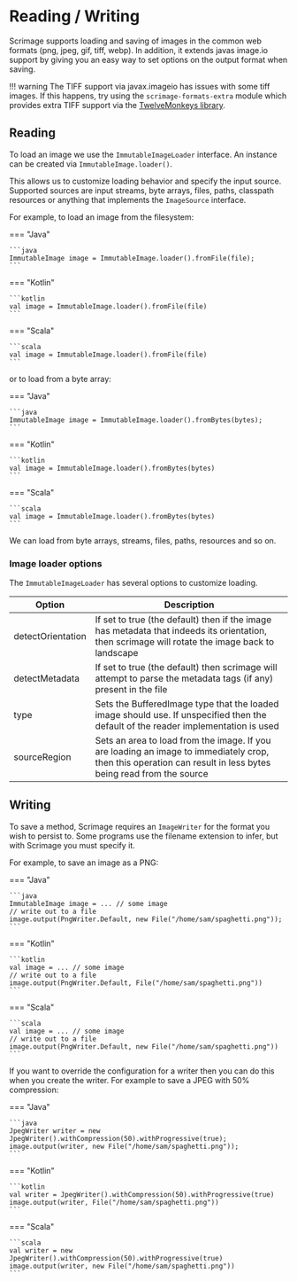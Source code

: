 Reading / Writing
=================

Scrimage supports loading and saving of images in the common web formats (png, jpeg, gif, tiff, webp).
In addition, it extends javas image.io support by giving you an easy way to set options on the output format when saving.


!!! warning
    The TIFF support via javax.imageio has issues with some tiff images.
    If this happens, try using the `scrimage-formats-extra` module which provides extra TIFF support via the [TwelveMonkeys library](https://github.com/haraldk/TwelveMonkeys).


## Reading

To load an image we use the `ImmutableImageLoader` interface.
An instance can be created via `ImmutableImage.loader()`.

This allows us to customize loading behavior and specify the input source.
Supported sources are input streams, byte arrays, files, paths, classpath resources or anything that implements
the `ImageSource` interface.


For example, to load an image from the filesystem:


=== "Java"

    ```java
    ImmutableImage image = ImmutableImage.loader().fromFile(file);
    ```

=== "Kotlin"

    ```kotlin
    val image = ImmutableImage.loader().fromFile(file)
    ```

=== "Scala"

    ```scala
    val image = ImmutableImage.loader().fromFile(file)
    ```

or to load from a byte array:


=== "Java"

    ```java
    ImmutableImage image = ImmutableImage.loader().fromBytes(bytes);
    ```

=== "Kotlin"

    ```kotlin
    val image = ImmutableImage.loader().fromBytes(bytes)
    ```

=== "Scala"

    ```scala
    val image = ImmutableImage.loader().fromBytes(bytes)
    ```


We can load from byte arrays, streams, files, paths, resources and so on.

### Image loader options

The `ImmutableImageLoader` has several options to customize loading.


| Option | Description |
|--------|-------------|
| detectOrientation | If set to true (the default) then if the image has metadata that indeeds its orientation, then scrimage will rotate the image back to landscape |
| detectMetadata | If set to true (the default) then scrimage will attempt to parse the metadata tags (if any) present in the file |
| type | Sets the BufferedImage type that the loaded image should use. If unspecified then the default of the reader implementation is used |
| sourceRegion | Sets an area to load from the image. If you are loading an image to immediately crop, then this operation can result in less bytes being read from the source |


## Writing

To save a method, Scrimage requires an `ImageWriter` for the format you wish to persist to.
Some programs use the filename extension to infer, but with Scrimage you must specify it.

For example, to save an image as a PNG:



=== "Java"

    ```java
    ImmutableImage image = ... // some image
    // write out to a file
    image.output(PngWriter.Default, new File("/home/sam/spaghetti.png"));
    ```

=== "Kotlin"

    ```kotlin
    val image = ... // some image
    // write out to a file
    image.output(PngWriter.Default, File("/home/sam/spaghetti.png"))
    ```

=== "Scala"

    ```scala
    val image = ... // some image
    // write out to a file
    image.output(PngWriter.Default, new File("/home/sam/spaghetti.png"))
    ```



If you want to override the configuration for a writer then you can do this when you create the writer.
For example to save a JPEG with 50% compression:



=== "Java"

    ```java
    JpegWriter writer = new JpegWriter().withCompression(50).withProgressive(true);
    image.output(writer, new File("/home/sam/spaghetti.png"));
    ```

=== "Kotlin"

    ```kotlin
    val writer = JpegWriter().withCompression(50).withProgressive(true)
    image.output(writer, File("/home/sam/spaghetti.png"))
    ```

=== "Scala"

    ```scala
    val writer = new JpegWriter().withCompression(50).withProgressive(true)
    image.output(writer, new File("/home/sam/spaghetti.png"))
    ```
